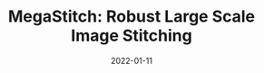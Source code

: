---
title: "MegaStitch: Robust Large Scale Image Stitching"
collection: publications
date: 2022-01-11
# permalink: /publication/2021-MegaStitch
venue: 'IEEE Transactions on Geoscience and Remote Sensing <b>[Impact Factor 8.1]</b>'
# paperurl: 'https://emmanuelgonz.github.io/files/MegaStitch_Robust_Large_Scale_Image_Stitching.pdf'
link: 'https://doi.org/10.1109/TGRS.2022.3141907'
citation: 'Zarei, A., <b>Gonzalez, E.M.</b>, Merchant, N., Pauli, D., Lyons, E., and Barnard, K. (2022). MegaStitch: Robust Large-Scale Image Stitching. IEEE Transactions on Geoscience and Remote Sensing 60. doi: 10.1109/TGRS.2022.3141907.'
---